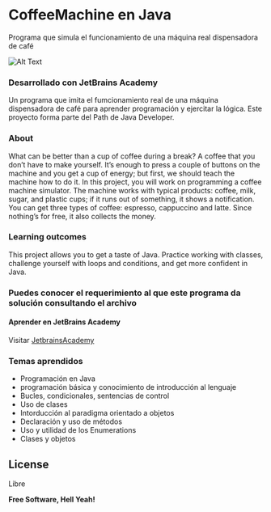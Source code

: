# CoffeeMachine en Java
Programa que simula el funcionamiento de una máquina real dispensadora de café

![Alt Text](https://i.imgur.com/i7uhHMw.gif)

### Desarrollado con JetBrains Academy
Un programa que imita el fumcionamiento real de una máquina dispensadora de café para aprender programación y ejercitar la lógica. Este proyecto forma parte del Path de Java Developer.


### About
What can be better than a cup of coffee during a break? A coffee that you don’t have to make yourself. It’s enough to press a couple of buttons on the machine and you get a cup of energy; but first, we should teach the machine how to do it. In this project, you will work on programming a coffee machine simulator. The machine works with typical products: coffee, milk, sugar, and plastic cups; if it runs out of something, it shows a notification. You can get three types of coffee: espresso, cappuccino and latte. Since nothing’s for free, it also collects the money.

### Learning outcomes
This project allows you to get a taste of Java. Practice working with classes, challenge yourself with loops and conditions, and get more confident in Java.

### Puedes conocer el requerimiento al que este programa da solución consultando el archivo

#### Aprender en JetBrains Academy

Visitar [JetbrainsAcademy](https://hyperskill.org/curriculum#about)


### Temas aprendidos

 - Programación  en Java
 - programación básica y conocimiento de introducción al lenguaje
 - Bucles, condicionales, sentencias de control
 - Uso de clases
 - Intorducción al paradigma orientado a objetos
 - Declaración y uso de métodos
 - Uso y utilidad de los Enumerations
 - Clases y objetos

License
----

Libre


**Free Software, Hell Yeah!**
